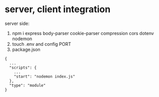 # server, client integration
server side:

1. npm i express body-parser cookie-parser compression cors dotenv nodemon
2. touch .env and config PORT
3. package.json
```
{
  ...
  "scripts": {
    ...
    "start": "nodemon index.js"
  },
  "type": "module"
}
